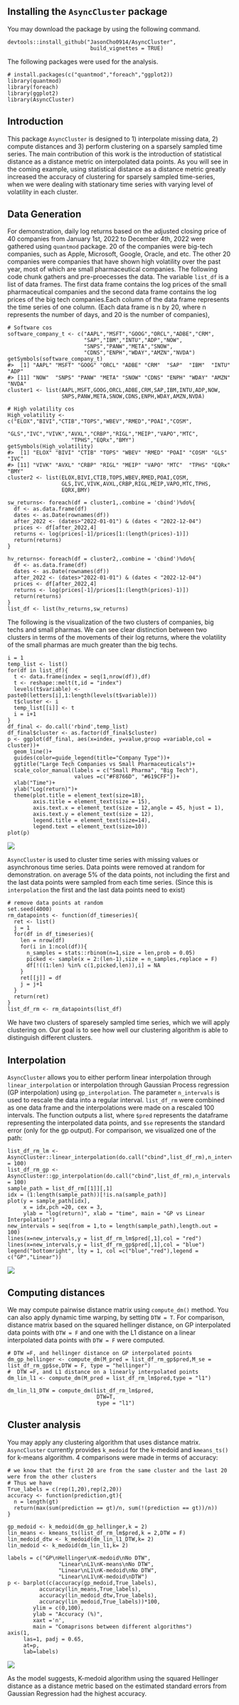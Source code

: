 ## Installing the `AsyncCluster` package

You may download the package by using the following command.

    devtools::install_github("JasonCho0914/AsyncCluster", 
                              build_vignettes = TRUE)

The following packages were used for the analysis.

    # install.packages(c("quantmod","foreach","ggplot2))
    library(quantmod)
    library(foreach)
    library(ggplot2)
    library(AsyncCluster)

## Introduction

This package `AsyncCluster` is designed to 1) interpolate missing data,
2) compute distances and 3) perform clustering on a sparsely sampled
time series. The main contribution of this work is the introduction of
statistical distance as a distance metric on interpolated data points.
As you will see in the coming example, using statistical distance as a
distance metric greatly increased the accuracy of clustering for
sparsely sampled time-series, when we were dealing with stationary time
series with varying level of volatility in each cluster.

## Data Generation

For demonstration, daily log returns based on the adjusted closing price
of 40 companies from January 1st, 2022 to December 4th, 2022 were
gathered using `quantmod` package. 20 of the companies were big-tech
companies, such as Apple, Microsoft, Google, Oracle, and etc. The other
20 companies were companies that have shown high volatility over the
past year, most of which are small pharmaceutical companies. The
following code chunk gathers and pre-proecesses the data. The variable
`list_df` is a list of data frames. The first data frame contains the
log prices of the small pharmaceutical companies and the second data
frame contains the log prices of the big tech companies.Each column of
the data frame represents the time series of one column. (Each data
frame is n by 20, where n represents the number of days, and 20 is the
number of companies),


    # Software cos
    software_company_t <- c("AAPL","MSFT","GOOG","ORCL","ADBE","CRM",
                            "SAP","IBM","INTU","ADP","NOW",
                            "SNPS","PANW","META","SNOW",
                            "CDNS","ENPH","WDAY","AMZN","NVDA")
    getSymbols(software_company_t)
    #>  [1] "AAPL" "MSFT" "GOOG" "ORCL" "ADBE" "CRM"  "SAP"  "IBM"  "INTU" "ADP" 
    #> [11] "NOW"  "SNPS" "PANW" "META" "SNOW" "CDNS" "ENPH" "WDAY" "AMZN" "NVDA"
    cluster1 <- list(AAPL,MSFT,GOOG,ORCL,ADBE,CRM,SAP,IBM,INTU,ADP,NOW,
                     SNPS,PANW,META,SNOW,CDNS,ENPH,WDAY,AMZN,NVDA)

    # High volatility cos
    High_volatility <-c("ELOX","BIVI","CTIB","TOPS","WBEV","RMED","POAI","COSM",
                        "GLS","IVC","VIVK","AVXL","CRBP","RIGL","MEIP","VAPO","MTC",
                        "TPHS","EQRx","BMY")
    getSymbols(High_volatility)
    #>  [1] "ELOX" "BIVI" "CTIB" "TOPS" "WBEV" "RMED" "POAI" "COSM" "GLS"  "IVC" 
    #> [11] "VIVK" "AVXL" "CRBP" "RIGL" "MEIP" "VAPO" "MTC"  "TPHS" "EQRx" "BMY"
    cluster2 <- list(ELOX,BIVI,CTIB,TOPS,WBEV,RMED,POAI,COSM,
                     GLS,IVC,VIVK,AVXL,CRBP,RIGL,MEIP,VAPO,MTC,TPHS,
                     EQRX,BMY)

    sw_returns<- foreach(df = cluster1,.combine = 'cbind')%do%{
      df <- as.data.frame(df)
      dates <- as.Date(rownames(df))
      after_2022 <- (dates>"2022-01-01") & (dates < "2022-12-04")
      prices <- df[after_2022,4]
      returns <- log(prices[-1]/prices[1:(length(prices)-1)])
      return(returns)
    }

    hv_returns<- foreach(df = cluster2,.combine = 'cbind')%do%{
      df <- as.data.frame(df)
      dates <- as.Date(rownames(df))
      after_2022 <- (dates>"2022-01-01") & (dates < "2022-12-04")
      prices <- df[after_2022,4]
      returns <- log(prices[-1]/prices[1:(length(prices)-1)])
      return(returns)
    }
    list_df <- list(hv_returns,sw_returns)

The following is the visualization of the two clusters of companies, big
techs and small pharmas. We can see clear distinction between two
clusters in terms of the movements of their log returns, where the
volatility of the small pharmas are much greater than the big techs.

    i = 1
    temp_list <- list()
    for(df in list_df){
      t <- data.frame(index = seq(1,nrow(df)),df)
      t <- reshape::melt(t,id = "index")
      levels(t$variable) <- paste0(letters[i],1:length(levels(t$variable)))
      t$cluster <- i
      temp_list[[i]] <- t
      i = i+1
    }
    df_final <- do.call('rbind',temp_list)
    df_final$cluster <- as.factor(df_final$cluster)
    p <- ggplot(df_final, aes(x=index, y=value,group =variable,col = cluster))+
      geom_line()+
      guides(color=guide_legend(title="Company Type"))+
      ggtitle("Large Tech Companies vs Small Pharmaceuticals")+
      scale_color_manual(labels = c("Small Pharma", "Big Tech"), 
                         values =c("#F8766D", "#619CFF"))+
      xlab("Time")+
      ylab("Log(return)")+
      theme(plot.title = element_text(size=18),
            axis.title = element_text(size = 15),
            axis.text.x = element_text(size = 12,angle = 45, hjust = 1),
            axis.text.y = element_text(size = 12),
            legend.title = element_text(size=14),
            legend.text = element_text(size=10))
    plot(p)

![](README_files/figure-markdown_strict/visualizaiton-1.png)

`AsyncCluster` is used to cluster time series with missing values or
asynchronous time series. Data points were removed at random for
demonstration. on average 5% of the data points, not including the first
and the last data points were sampled from each time series. (Since this
is `interpolation` the first and the last data points need to exist)

    # remove data points at random
    set.seed(4000)
    rm_datapoints <- function(df_timeseries){
      ret <- list()
      j = 1
      for(df in df_timeseries){
        len = nrow(df)
        for(i in 1:ncol(df)){
          n_samples = stats::rbinom(n=1,size = len,prob = 0.05)
          picked <- sample(x = 2:(len-1),size = n_samples,replace = F)
          df[!((1:len) %in% c(1,picked,len)),i] = NA
        }
        ret[[j]] = df
        j = j+1
      }
      return(ret)
    }
    list_df_rm <- rm_datapoints(list_df)

We have two clusters of sparesely sampled time series, which we will
apply clustering on. Our goal is to see how well our clustering
algorithm is able to distinguish different clusters.

## Interpolation

`AsyncCluster` allows you to either perform linear interpolation through
`linear_interpolation` or interpolation through Gaussian Process
regression (GP interpolation) using `gp_interpolation`. The parameter
`n_intervals` is used to rescale the data into a regular interval.
`list_df_rm` were combined as one data frame and the interpolations were
made on a rescaled 100 intervals. The function outputs a list, where
`$pred` represents the dataframe representing the interpolated data
points, and `$se` represents the standard error (only for the gp
output). For comparison, we visualized one of the path:

    list_df_rm_lm <- AsyncCluster::linear_interpolation(do.call("cbind",list_df_rm),n_intervals = 100)
    list_df_rm_gp <- AsyncCluster::gp_interpolation(do.call("cbind",list_df_rm),n_intervals = 100)
    sample_path = list_df_rm[[1]][,1]
    idx = (1:length(sample_path))[!is.na(sample_path)]
    plot(y = sample_path[idx],
         x = idx,pch =20, cex = 3, 
         ylab = "log(return)", xlab = "time", main = "GP vs Linear Interpolation")
    new_intervals = seq(from = 1,to = length(sample_path),length.out = 100)
    lines(x=new_intervals,y = list_df_rm_lm$pred[,1],col = "red")
    lines(x=new_intervals,y = list_df_rm_gp$pred[,1],col = "blue")
    legend("bottomright", lty = 1, col =c("blue","red"),legend = c("GP","Linear"))

![](README_files/figure-markdown_strict/unnamed-chunk-3-1.png)

## Computing distances

We may compute pairwise distance matrix using `compute_dm()` method. You
can also apply dynamic time warping, by setting `DTW = T`. For
comparison, distance matrix based on the squared hellinger distance, on
GP interpolated data points with `DTW = F` and one with the L1 distance
on a linear interpolated data points with `DTW = F` were computed.

    # DTW =F, and hellinger distance on GP interpolated points
    dm_gp_hellinger <- compute_dm(M_pred = list_df_rm_gp$pred,M_se = list_df_rm_gp$se,DTW = F, type = "hellinger")
    #  DTW =F, and L1 distance on a linearly interpolated points
    dm_lin_l1 <- compute_dm(M_pred = list_df_rm_lm$pred,type = "l1")

    dm_lin_l1_DTW = compute_dm(list_df_rm_lm$pred,
                                DTW=T,
                                type = "l1")

## Cluster analysis

You may apply any clustering algorithm that uses distance matrix.
`AsyncCluster` currently provides `k_medoid` for the k-medoid and
`kmeans_ts()` for k-means algorithm. 4 comparisons were made in terms of
accuracy:

    # we know that the first 20 are from the same cluster and the last 20 were from the other clusters
    # Thus we have
    True_labels = c(rep(1,20),rep(2,20)) 
    accuracy <- function(prediction,gt){
      n = length(gt)
      return(max(sum(prediction == gt)/n, sum(!(prediction == gt))/n))
    }

    gp_medoid <- k_medoid(dm_gp_hellinger,k = 2)
    lin_means <- kmeans_ts(list_df_rm_lm$pred,k = 2,DTW = F)
    lin_medoid_dtw <- k_medoid(dm_lin_l1_DTW,k= 2)
    lin_medoid <- k_medoid(dm_lin_l1,k= 2)

    labels = c("GP\nHellinger\nK-medoid\nNo DTW",
                    "Linear\nL1\nK-means\nNo DTW",
                    "Linear\nL1\nK-medoid\nNo DTW",
                    "Linear\nL1\nK-medoid\nDTW")
    p <- barplot(c(accuracy(gp_medoid,True_labels),
              accuracy(lin_means,True_labels),
              accuracy(lin_medoid_dtw,True_labels),
              accuracy(lin_medoid,True_labels))*100,
            ylim = c(0,100),
            ylab = "Accuracy (%)",
            xaxt ='n',
            main = "Comaprisons between different algorithms")
    axis(1,           
         las=1, padj = 0.65,
         at=p,          
         lab=labels)

![](README_files/figure-markdown_strict/unnamed-chunk-5-1.png)

As the model suggests, K-medoid algorithm using the squared Hellinger
distance as a distance metric based on the estimated standard errors
from Gaussian Regression had the highest accuracy.

